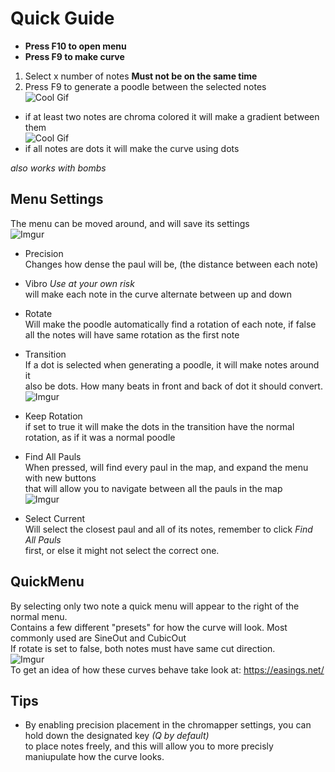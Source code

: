 # Quick Guide
- **Press F10 to open menu**
- **Press F9 to make curve**

1. Select x number of notes **Must not be on the same time**
2. Press F9 to generate a poodle between the selected notes  
![Cool Gif](https://github.com/DavidHulstroem/PaulMapper/blob/main/PaulArrow.gif)  
- if at least two notes are chroma colored it will make a gradient between them  
![Cool Gif](https://github.com/DavidHulstroem/PaulMapper/blob/main/PaulGradient.gif)  
- if all notes are dots it will make the curve using dots  

*also works with bombs*  

## Menu Settings
The menu can be moved around, and will save its settings  
![Imgur](https://i.imgur.com/c9SXMwZ.jpg)
- Precision   
Changes how dense the paul will be, (the distance between each note)
- Vibro *Use at your own risk*  
will make each note in the curve alternate between up and down  
- Rotate  
Will make the poodle automatically find a rotation of each note, if false  
all the notes will have same rotation as the first note
- Transition  
If a dot is selected when generating a poodle, it will make notes around it  
also be dots. How many beats in front and back of dot it should convert.  
![Imgur](https://i.imgur.com/LrL47Sq.gif)
- Keep Rotation  
if set to true it will make the dots in the transition have the normal  
rotation, as if it was a normal poodle

- Find All Pauls  
When pressed, will find every paul in the map, and expand the menu with new buttons  
that will allow you to navigate between all the pauls in the map  
![Imgur](https://imgur.com/aACGl3b.jpg)
- Select Current  
Will select the closest paul and all of its notes, remember to click *Find All Pauls*  
first, or else it might not select the correct one.

## QuickMenu
By selecting only two note a quick menu will appear to the right of the normal menu.  
Contains a few different "presets" for how the curve will look. Most commonly used are SineOut and CubicOut   
If rotate is set to false, both notes must have same cut direction.  
![Imgur](https://i.imgur.com/LHufo9R.jpg)  
To get an idea of how these curves behave take look at:
https://easings.net/

## Tips
- By enabling precision placement in the chromapper settings, you can hold down the designated key *(Q by default)*  
to place notes freely, and this will allow you to more precisly maniupulate how the curve looks.
